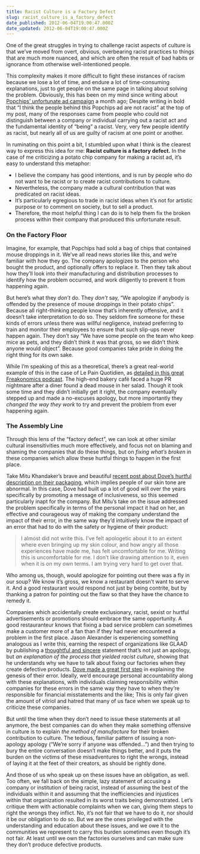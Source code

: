```yaml
---
title: Racist Culture is a Factory Defect
slug: racist_culture_is_a_factory_defect
date_published: 2012-06-04T19:00:47.000Z
date_updated: 2012-06-04T19:00:47.000Z
---
```


One of the great struggles in trying to challenge racist aspects of culture is that we’ve moved from overt, obvious, overbearing racist practices to things that are much more nuanced, and which are often the result of bad habits or ignorance from otherwise well-intentioned people.

This complexity makes it more difficult to fight these instances of racism because we lose a lot of time, and endure a lot of time-consuming explanations, just to get people on the same page in talking about solving the problem. Obviously, this has been on my mind since writing about [Popchips’ unfortunate ad campaign](/2012/05/02/fixing-popchips) a month ago; Despite writing in bold that “I think the people behind this Popchips ad are not racist” at the top of my post, many of the responses came from people who could not distinguish between a company or individual carrying out a racist act and the fundamental identity of “being” a racist. Very, very few people identify as racist, but nearly all of us are guilty of racism at one point or another.

In ruminating on this point a bit, I stumbled upon what I think is the clearest way to express this idea for me: **Racist culture is a factory defect.** In the case of me criticizing a potato chip company for making a racist ad, it’s easy to understand this metaphor:

- I believe the company has good intentions, and is run by people who do not want to be racist or to create racist contributions to culture.
- Nevertheless, the company made a cultural contribution that was predicated on racist ideas.
- It’s particularly egregious to trade in racist ideas when it’s not for artistic purpose or to comment on society, but to sell a product.
- Therefore, the most helpful thing I can do is to help them fix the broken process within their company that produced this unfortunate result.

### On the Factory Floor

Imagine, for example, that Popchips had sold a bag of chips that contained mouse droppings in it. We’ve all read news stories like this, and we’re familiar with how they go. The company apologizes to the person who bought the product, and optionally offers to replace it. Then they talk about how they’ll look into their manufacturing and distribution processes to identify how the problem occurred, and work diligently to prevent it from happening again.

But here’s what they *don’t* do. They *don’t* say, “We apologize if anybody is offended by the presence of mouse droppings in their potato chips”. Because all right-thinking people know that’s inherently offensive, and it doesn’t take interpretation to do so. They seldom fire someone for these kinds of errors unless there was willful negligence, instead preferring to train and monitor their employees to ensure that such slip-ups never happen again. They don’t say “We have some people on the team who keep mice as pets, and they didn’t think it was that gross, so we didn’t think anyone would object”. Because good companies take pride in doing the right thing for its own sake.

While I’m speaking of this as a theoretical, there’s a great real-world example of this in the case of Le Pain Quotidien, as [detailed in this great Freakonomics podcast](http://www.freakonomics.com/2011/07/13/what-to-do-after-a-dining-disaster/). The high-end bakery café faced a huge PR nightmare after a diner found a dead mouse in her salad. Though it took some time and they didn’t initially get it right, the company eventually stepped up and made a no-excuses apology, but more importantly they *changed the way they work* to try and prevent the problem from ever happening again.

### The Assembly Line

Through this lens of the “factory defect”, we can look at other similar cultural insensitivities much more effectively, and focus not on blaming and shaming the companies that do these things, but on *fixing what’s broken* in these companies which allow these hurtful things to happen in the first place.

Take Mitu Khandaker’s brave and beautiful [recent post about Dove’s hurtful description on their packaging](http://mitu.nu/2012/05/25/doves-moisturiser-normal-dark-skin-harmful-selfesteem/), which implies people of our skin tone are abnormal. In this case, Dove had built up a lot of good will over the years specifically by promoting a message of inclusiveness, so this seemed particularly inapt for the company. But Mitu’s take on the issue addressed the problem specifically in terms of the personal impact it had on her, an effective and courageous way of making the company understand the impact of their error, in the same way they’d intuitively know the impact of an error that had to do with the safety or hygiene of their product:

> I almost did not write this. I’ve felt apologetic about it to an extent where even bringing up my skin colour, and how angry all those experiences have made me, has felt uncomfortable for me. Writing this is uncomfortable for me. I don’t like drawing attention to it, even when it is on my own terms. I am trying very hard to get over that.

Who among us, though, would apologize for pointing out there was a fly in our soup? We know it’s gross, we know a restaurant doesn’t want to serve it. And a good restaurant would respond not just by being contrite, but by thanking a patron for pointing out the flaw so that they have the chance to remedy it.

Companies which accidentally create exclusionary, racist, sexist or hurtful advertisements or promotions should embrace the same opportunity. A good restauranteur knows that fixing a bad service problem can sometimes make a customer more of a fan than if they had never encountered a problem in the first place. Jason Alexander is experiencing something analogous as I write this, earning the respect of organizations like GLAAD by publishing a [thoughtful and sincere](http://www.glaad.org/blog/actor-jason-alexander-apologizes-jokes-made-cbs-late-late-show) statement that’s not just an apology, but *an explanation of the process that yielded racist culture*, showing that he understands why we have to talk about fixing our factories when they create defective products.
[Dove made a great first step](http://mitu.nu/2012/05/25/on-dove-a-follow-up/) in explaining the genesis of their error. Ideally, we’d encourage personal accountability along with these explanations, with individuals claiming responsibility within companies for these errors in the same way they have to when they’re responsible for financial misstatements and the like; This is only fair given the amount of vitriol and hatred that many of us face when we speak up to criticize these companies.

But until the time when they don’t need to issue these statements at all anymore, the best companies can do when they make something offensive in culture is to explain *the method of manufacture* for their broken contribution to culture. The tedious, familiar pattern of issuing a non-apology apology (“We’re sorry if anyone was offended…”) and then trying to bury the entire conversation doesn’t make things better, and it puts the burden on the victims of these misadventures to right the wrongs, instead of laying it at the feet of their creators, as should be rightly done.

And those of us who speak up on these issues have an obligation, as well. Too often, we fall back on the simple, lazy statement of accusing a company or institution of being racist, instead of assuming the best of the individuals within it and assuming that the inefficiencies and injustices within that organization resulted in its worst traits being demonstrated. Let’s critique them with actionable complaints when we can, giving them steps to right the wrongs they inflict. No, it’s not fair that we have to do it, nor should it be our obligation to do so. But we are the ones privileged with the understanding and education about these issues, and we owe it to the communities we represent to carry this burden sometimes even though it’s not fair. At least until we own the factories ourselves and can make sure they don’t produce defective products.
